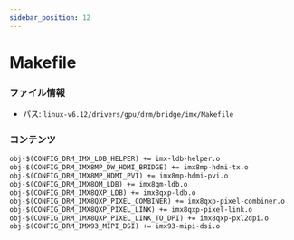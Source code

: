 ```yaml
---
sidebar_position: 12
---
```

# Makefile

### ファイル情報

- パス: `linux-v6.12/drivers/gpu/drm/bridge/imx/Makefile`

### コンテンツ

```txt
obj-$(CONFIG_DRM_IMX_LDB_HELPER) += imx-ldb-helper.o
obj-$(CONFIG_DRM_IMX8MP_DW_HDMI_BRIDGE) += imx8mp-hdmi-tx.o
obj-$(CONFIG_DRM_IMX8MP_HDMI_PVI) += imx8mp-hdmi-pvi.o
obj-$(CONFIG_DRM_IMX8QM_LDB) += imx8qm-ldb.o
obj-$(CONFIG_DRM_IMX8QXP_LDB) += imx8qxp-ldb.o
obj-$(CONFIG_DRM_IMX8QXP_PIXEL_COMBINER) += imx8qxp-pixel-combiner.o
obj-$(CONFIG_DRM_IMX8QXP_PIXEL_LINK) += imx8qxp-pixel-link.o
obj-$(CONFIG_DRM_IMX8QXP_PIXEL_LINK_TO_DPI) += imx8qxp-pxl2dpi.o
obj-$(CONFIG_DRM_IMX93_MIPI_DSI) += imx93-mipi-dsi.o

```
